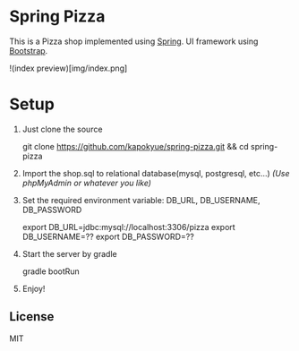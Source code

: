# Spring Pizza
This is a Pizza shop implemented using [Spring](https://spring.io/). UI framework using [Bootstrap](http://getbootstrap.com/).

!(index preview)[img/index.png]

# Setup
1. Just clone the source

    git clone https://github.com/kapokyue/spring-pizza.git && cd spring-pizza

2. Import the shop.sql to relational database(mysql, postgresql, etc...) *(Use phpMyAdmin or whatever you like)*

3. Set the required environment variable: DB_URL, DB_USERNAME, DB_PASSWORD

    export DB_URL=jdbc:mysql://localhost:3306/pizza
    export DB_USERNAME=??
    export DB_PASSWORD=??

4. Start the server by gradle

    gradle bootRun

5. Enjoy!

## License
MIT
